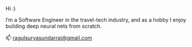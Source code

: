 Hi :)  

I’m a Software Engineer in the travel-tech industry, and as a hobby I enjoy building deep neural nets from scratch.  

📫 ragulsuryasundarraj@gmail.com
